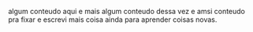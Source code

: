 algum conteudo aqui e mais algum conteudo dessa vez e amsi conteudo pra fixar e escrevi mais coisa ainda para aprender coisas novas.
